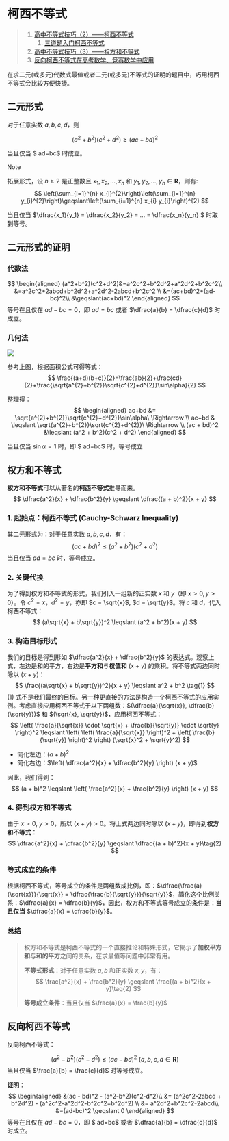 # 柯西不等式

> 1. [高中不等式技巧（2）——柯西不等式](https://zhuanlan.zhihu.com/p/594083412)
>    1. [三道题入门柯西不等式](https://zhuanlan.zhihu.com/p/161465399)
> 2. [高中不等式技巧（3）——权方和不等式](https://zhuanlan.zhihu.com/p/593987184)
> 3. [反向柯西不等式在高考数学、竞赛数学中应用](https://zhuanlan.zhihu.com/p/713153110)


在求二元(或多元)代数式最值或者二元(或多元)不等式的证明的题目中，巧用柯西不等式会比较方便快捷。

## 二元形式 

对于任意实数 $a,b,c,d$，则

$$
(a^{2}+b^{2})(c^{2}+d^{2})\geqslant (ac+bd)^{2} \tag{0}
$$

当且仅当 $ ad=bc$ 时成立。

> [!NOTE]
>
> 拓展形式，设 $n\geqslant2$ 是正整数且 $x_1, x_2, ..., x_n$ 和 $y_1, y_2, ..., y_n \in \mathbf{R}$，则有:
> $$
> \left(\sum_{i=1}^{n} x_{i}^{2}\right)\left(\sum_{i=1}^{n} y_{i}^{2}\right)\geqslant\left(\sum_{i=1}^{n} x_{i} y_{i}\right)^{2}
> $$
>
> 当且仅当   $\dfrac{x_1}{y_1} = \dfrac{x_2}{y_2} = ... = \dfrac{x_n}{y_n} $ 时取到等号。
>

## 二元形式的证明

###  代数法
$$
\begin{aligned}
(a^2+b^2)(c^2+d^2)&=a^2c^2+b^2d^2+a^2d^2+b^2c^2\\
&=a^2c^2+2abcd+b^2d^2+a^2d^2-2abcd+b^2c^2 \\
&=(ac+bd)^2+(ad-bc)^2\\
&\geqslant(ac+bd)^2
\end{aligned}
$$
等号在且仅在 $ad-bc=0$，即 $ad=bc$ 或者 $\dfrac{a}{b} = \dfrac{c}{d}$ 时成立。

### 几何法
![](https://pic3.zhimg.com/v2-941708a7fe838f1da2b8318208fa618a_1440w.jpg)

参考上图，根据面积公式可得等式：
$$
\frac{(a+d)(b+c)}{2}=\frac{ab}{2}+\frac{cd}{2}+\frac{\sqrt{a^{2}+b^{2}}\sqrt{c^{2}+d^{2}}\sin\alpha}{2}
$$

整理得：
$$
\begin{aligned}
ac+bd &= \sqrt{a^{2}+b^{2}}\sqrt{c^{2}+d^{2}}\sin\alpha\ \Rightarrow \\
ac+bd & \leqslant \sqrt{a^{2}+b^{2}}\sqrt{c^{2}+d^{2}}\ \Rightarrow \\
(ac + bd)^2 &\leqslant (a^2 + b^2)(c^2 + d^2)
\end{aligned}
$$

当且仅当 $\sin\alpha=1$ 时，即 $ ad=bc$ 时，等号成立

## 权方和不等式

**权方和不等式**可以从著名的**柯西不等式**推导而来。
$$
\dfrac{a^2}{x} + \dfrac{b^2}{y} \geqslant \dfrac{(a + b)^2}{x + y}
$$

### 1. 起始点：柯西不等式 (Cauchy-Schwarz Inequality)
其二元形式为：对于任意实数 $a, b, c, d$，有：
$$
(ac + bd)^2 \leqslant (a^2 + b^2)(c^2 + d^2) \tag{0}
$$
当且仅当 $ad = bc$ 时，等号成立。

### 2. 关键代换
为了得到权方和不等式的形式，我们引入一组新的正实数 $x$ 和 $y$（即 $x > 0, y > 0$）。令 $c^2 = x$，$d^2 = y$，亦即 $c = \sqrt{x}$, $d = \sqrt{y}$。将 $c$ 和 $d$，代入柯西不等式：
$$
(a\sqrt{x} + b\sqrt{y})^2 \leqslant (a^2 + b^2)(x + y)
$$
### 3. 构造目标形式
我们的目标是得到形如 $\dfrac{a^2}{x} + \dfrac{b^2}{y}$ 的表达式。观察上式，左边是和的平方，右边是**平方和**与**权值和** $(x+y)$ 的乘积。将不等式两边同时除以 $(x + y)$：
$$
\frac{(a\sqrt{x} + b\sqrt{y})^2}{x + y} \leqslant a^2 + b^2 \tag{1}
$$
(1) 式不是我们最终的目标。另一种更直接的方法是构造一个柯西不等式的应用实例。考虑直接应用柯西不等式于以下两组数：$(\dfrac{a}{\sqrt{x}}, \dfrac{b}{\sqrt{y}})$ 和 $(\sqrt{x}, \sqrt{y})$，应用柯西不等式：
$$
\left( \frac{a}{\sqrt{x}} \cdot \sqrt{x} + \frac{b}{\sqrt{y}} \cdot \sqrt{y} \right)^2 \leqslant \left( \left( \frac{a}{\sqrt{x}} \right)^2 + \left( \frac{b}{\sqrt{y}} \right)^2 \right) (\sqrt{x}^2 + \sqrt{y}^2)
$$
- 简化左边：$(a + b)^2$
- 简化右边：$\left( \dfrac{a^2}{x} + \dfrac{b^2}{y} \right) (x + y)$

因此，我们得到：
$$
(a + b)^2 \leqslant \left( \frac{a^2}{x} + \frac{b^2}{y} \right) (x + y)
$$
### 4. 得到权方和不等式
由于 $x > 0$, $y > 0$，所以 $(x + y) > 0$。将上式两边同时除以 $(x + y)$，即得到**权方和不等式**：
$$
\dfrac{a^2}{x} + \dfrac{b^2}{y} \geqslant \dfrac{(a + b)^2}{x + y}\tag{2}
$$

### 等式成立的条件

根据柯西不等式，等号成立的条件是两组数成比例，即：$\dfrac{\frac{a}{\sqrt{x}}}{\sqrt{x}} = \dfrac{\frac{b}{\sqrt{y}}}{\sqrt{y}}$，简化这个比例关系：$\dfrac{a}{x} = \dfrac{b}{y}$，因此，权方和不等式等号成立的条件是：**当且仅当** $\dfrac{a}{x} = \dfrac{b}{y}$。

### 总结
> 权方和不等式是柯西不等式的一个直接推论和特殊形式，它揭示了**加权平方和**与**和的平方**之间的关系，在求最值等问题中非常有用。
>
> **不等式形式**：对于任意实数 $a, b$ 和正实数 $x, y$，有：
> $$
> \frac{a^2}{x} + \frac{b^2}{y} \geqslant \frac{(a + b)^2}{x + y}\tag{2}
> $$
>
> **等号成立条件**：当且仅当 $\frac{a}{x} = \frac{b}{y}$

## 反向柯西不等式
反向柯西不等式：

$$
(a^{2}-b^{2})(c^{2}-d^{2})\leqslant (ac-bd)^{2}\  (a,b,c,d \in \mathbf{R}) \tag{3}
$$
当且仅当 $\frac{a}{b} = \frac{c}{d}$ 时等号成立。

**证明**：
$$
\begin{aligned}
&(ac - bd)^2 - (a^2-b^2)(c^2-d^2)\\
&= (a^2c^2-2abcd + b^2d^2) - (a^2c^2-a^2d^2-b^2c^2+b^2d^2) \\
&= a^2d^2+b^2c^2-2abcd\\
&=(ad-bc)^2 \geqslant 0
\end{aligned}
$$
等号在且仅在 $ad-bc=0$，即 $ ad=bc$ 或者 $\dfrac{a}{b} = \dfrac{c}{d}$ 时成立。